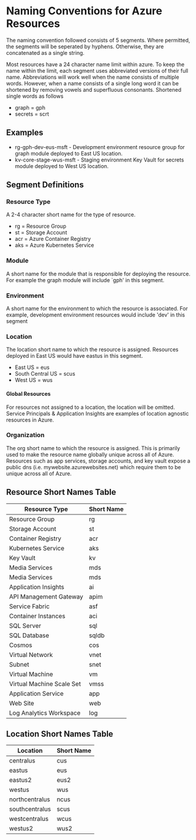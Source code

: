 # Naming Conventions for Azure Resources

The naming convention followed consists of 5 segments. Where permitted, the segments will be seperated by hyphens. Otherwise, they are concatenated as a single string.

Most resources have a 24 character name limit within azure. To keep the name within the limit, each segment uses abbreviated versions of their full name. Abbreviations will work well when the name consists of multiple words. However, when a name consists of a single long word it can be shortened by removing vowels and superfluous consonants. Shortened single words as follows

- graph         = gph
- secrets       = scrt

## Examples

- rg-gph-dev-eus-msft         - Development environment resource group for graph module deployed to East US location.
- kv-core-stage-wus-msft      - Staging environment Key Vault for secrets module deployed to West US location.

## Segment Definitions

### Resource Type

A 2-4 character short name for the type of resource.

- rg    = Resource Group
- st    = Storage Account
- acr   = Azure Container Registry
- aks   = Azure Kubernetes Service

### Module

A short name for the module that is responsible for deploying the resource. For example the graph module will include `gph' in this segment.

### Environment

A short name for the environment to which the resource is associated. For example, development environment resources would include 'dev' in this segment

### Location

The location short name to which the resource is assigned. Resources deployed in East US would have eastus in this segment.

- East US = eus
- South Central US = scus
- West US = wus

#### Global Resources

For resources not assigned to a location, the location will be omitted. Service Principals & Application Insights are examples of location agnostic resources in Azure.

### Organization

The org short name to which the resource is assigned. This is primarily used to make the resource name globally unique across all of Azure. Resources such as app services, storage accounts, and key vault expose a public dns (i.e. mywebsite.azurewebsites.net) which require them to be unique across all of Azure.

## Resource Short Names Table

| Resource Type             | Short Name |
| ------------------------- | ---------- |
| Resource Group            | rg         |
| Storage Account           | st         |
| Container Registry        | acr        |
| Kubernetes Service        | aks        |
| Key Vault                 | kv         |
| Media Services            | mds        |
| Media Services            | mds        |
| Application Insights      | ai         |
| API Management Gateway    | apim       |
| Service Fabric            | asf        |
| Container Instances       | aci        |
| SQL Server                | sql        |
| SQL Database              | sqldb      |
| Cosmos                    | cos        |
| Virtual Network           | vnet       |
| Subnet                    | snet       |
| Virtual Machine           | vm         |
| Virtual Machine Scale Set | vmss       |
| Application Service       | app        |
| Web Site                  | web        |
| Log Analytics Workspace   | log        |

## Location Short Names Table

| Location       | Short Name |
| -------------- | ---------- |
| centralus      | cus        |
| eastus         | eus        |
| eastus2        | eus2       |
| westus         | wus        |
| northcentralus | ncus       |
| southcentralus | scus       |
| westcentralus  | wcus       |
| westus2        | wus2       |